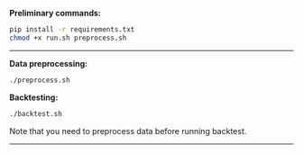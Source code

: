 **Preliminary commands:**

```bash
pip install -r requirements.txt
chmod +x run.sh preprocess.sh
```
______
**Data preprocessing:**

```bash
./preprocess.sh
```

**Backtesting:**

```bash
./backtest.sh
```
Note that you need to preprocess data before running backtest.
______